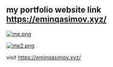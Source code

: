 ## my portfolio website link https://eminqasimov.xyz/
[![me.png](https://i.postimg.cc/9fCzqy0Z/me.png)](https://eminqasimov.xyz/)

[![me2.png](https://i.postimg.cc/RCKFGPtK/me2.png)](https://eminqasimov.xyz/)

visit https://eminqasimov.xyz/
